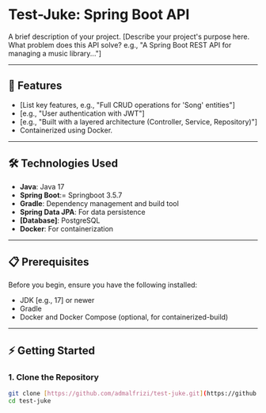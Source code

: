 # Test-Juke: Spring Boot API

A brief description of your project.
[Describe your project's purpose here. What problem does this API solve? e.g., "A Spring Boot REST API for managing a music library..."]

---

## 🚀 Features
* [List key features, e.g., "Full CRUD operations for 'Song' entities"]
* [e.g., "User authentication with JWT"]
* [e.g., "Built with a layered architecture (Controller, Service, Repository)"]
* Containerized using Docker.

---

## 🛠️ Technologies Used
* **Java**: Java 17
* **Spring Boot**:= Springboot 3.5.7
* **Gradle**: Dependency management and build tool
* **Spring Data JPA**: For data persistence
* **[Database]**: PostgreSQL
* **Docker**: For containerization

---

## 📋 Prerequisites
Before you begin, ensure you have the following installed:
* JDK [e.g., 17] or newer
* Gradle
* Docker and Docker Compose (optional, for containerized-build)

---

## ⚡ Getting Started

### 1. Clone the Repository

```bash
git clone [https://github.com/admalfrizi/test-juke.git](https://github.com/admalfrizi/test-juke.git)
cd test-juke
